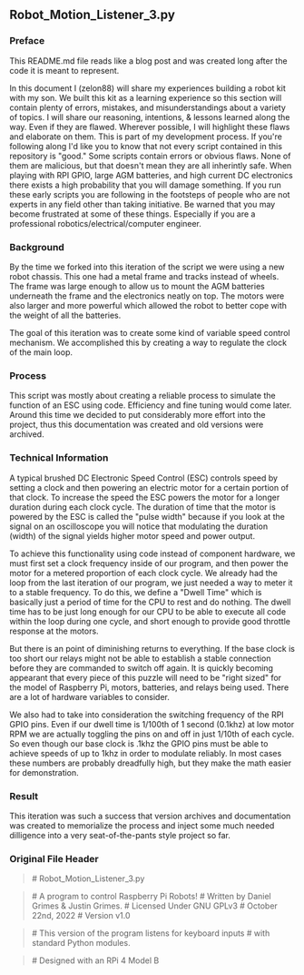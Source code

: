 ## Robot_Motion_Listener_3.py

### Preface
This README.md file reads like a blog post and was created long after the code it is
meant to represent.

In this document I (zelon88) will share my experiences building a robot kit with my 
son. We built this kit as a learning experience so this section will contain plenty 
of errors, mistakes, and misunderstandings about a variety of topics. I will share 
our reasoning, intentions, & lessons learned along the way. Even if they are flawed.
Wherever possible, I will highlight these flaws and elaborate on them. This is part of 
my development process. If you're following along I'd like you to know that not every
script contained in this repository is "good." Some scripts contain errors or obvious
flaws. None of them are malicious, but that doesn't mean they are all inherintly safe.
When playing with RPI GPIO, large AGM batteries, and high current DC electronics there
exists a high probability that you will damage something. If you run these early scripts
you are following in the footsteps of people who are not experts in any field other than
taking initiative. Be warned that you may become frustrated at some of these things.
Especially if you are a professional robotics/electrical/computer engineer.

### Background
By the time we forked into this iteration of the script we were using a new robot chassis.
This one had a metal frame and tracks instead of wheels. The frame was large enough to
allow us to mount the AGM batteries underneath the frame and the electronics neatly on top.
The motors were also larger and more powerful which allowed the robot to better cope with the
weight of all the batteries.

The goal of this iteration was to create some kind of variable speed control mechanism.
We accomplished this by creating a way to regulate the clock of the main loop.

### Process
This script was mostly about creating a reliable process to simulate the function of an ESC
using code. Efficiency and fine tuning would come later. Around this time we decided to put
considerably more effort into the project, thus this documentation was created and old versions
were archived.

### Technical Information
A typical brushed DC Electronic Speed Control (ESC) controls speed by setting a clock and
then powering an electric motor for a certain portion of that clock. To increase the speed
the ESC powers the motor for a longer duration during each clock cycle. The duration of time
that the motor is powered by the ESC is called the "pulse width" because if you look at the
signal on an oscilloscope you will notice that modulating the duration (width) of the signal
yields higher motor speed and power output.

To achieve this functionality using code instead of component hardware, we must first set a
clock frequency inside of our program, and then power the motor for a metered proportion of
each clock cycle. We already had the loop from the last iteration of our program, we just
needed a way to meter it to a stable frequency. To do this, we define a "Dwell Time" which
is basically just a period of time for the CPU to rest and do nothing. The dwell time has to
be just long enough for our CPU to be able to execute all code within the loop during one
cycle, and short enough to provide good throttle response at the motors.

But there is an point of diminishing returns to everything. If the base clock is too short
our relays might not be able to establish a stable connection before they are commanded to
switch off again. It is quickly becoming appearant that every piece of this puzzle will need
to be "right sized" for the model of Raspberry Pi, motors, batteries, and relays being used.
There are a lot of hardware variables to consider.

We also had to take into consideration the switching frequency of the RPI GPIO pins. Even if
our dwell time is 1/100th of 1 second (0.1khz) at low motor RPM we are actually toggling the
pins on and off in just 1/10th of each cycle. So even though our base clock is .1khz the GPIO
pins must be able to achieve speeds of up to 1khz in order to modulate reliably. In most cases
these numbers are probably dreadfully high, but they make the math easier for demonstration.

### Result
This iteration was such a success that version archives and documentation was created to
memorialize the process and inject some much needed dilligence into a very seat-of-the-pants
style project so far.

### Original File Header
> \# Robot_Motion_Listener_3.py

> \# A program to control Raspberry Pi Robots! 
> \# Written by Daniel Grimes & Justin Grimes.
> \# Licensed Under GNU GPLv3
> \# October 22nd, 2022
> \# Version v1.0

> \# This version of the program listens for keyboard inputs
> \# with standard Python modules.

> \# Designed with an RPi 4 Model B 